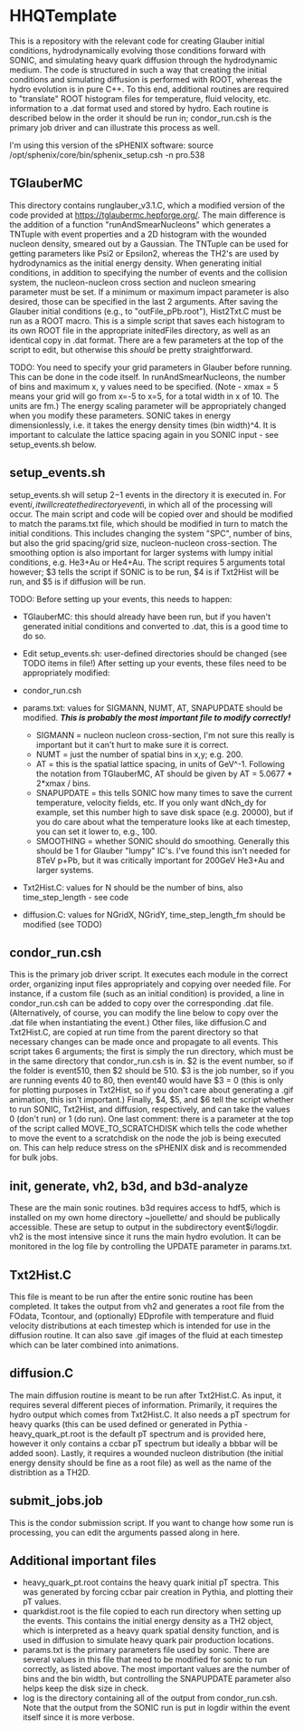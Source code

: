 # HHQTemplate #
This is a repository with the relevant code for creating Glauber initial conditions, hydrodynamically evolving those conditions forward with SONIC, and simulating heavy quark diffusion through the hydrodynamic medium. The code is structured in such a way that creating the initial conditions and simulating diffusion is performed with ROOT, whereas the hydro evolution is in pure C++. To this end, additional routines are required to "translate" ROOT histogram files for temperature, fluid velocity, etc. information to a .dat format used and stored by hydro. Each routine is described below in the order it should be run in; condor_run.csh is the primary job driver and can illustrate this process as well.

I'm using this version of the sPHENIX software:
source /opt/sphenix/core/bin/sphenix_setup.csh -n pro.538

## TGlauberMC ##
This directory contains runglauber_v3.1.C, which a modified version of the code provided at https://tglaubermc.hepforge.org/. The main difference is the addition of a function "runAndSmearNucleons" which generates a TNTuple with event properties and a 2D histogram with the wounded nucleon density, smeared out by a Gaussian. The TNTuple can be used for getting parameters like Psi2 or Epsilon2, whereas the TH2's are used by hydrodynamics as the initial energy density. When generating initial conditions, in addition to specifying the number of events and the collision system, the nucleon-nucleon cross section and nucleon smearing parameter must be set. If a minimum or maximum impact parameter is also desired, those can be specified in the last 2 arguments.
After saving the Glauber initial conditions (e.g., to "outFile_pPb.root"), Hist2Txt.C must be run as a ROOT macro. This is a simple script that saves each histogram to its own ROOT file in the appropriate initedFiles directory, as well as an identical copy in .dat format. There are a few parameters at the top of the script to edit, but otherwise this *should* be pretty straightforward.

TODO: You need to specify your grid parameters in Glauber before running. This can be done in the code itself. In runAndSmearNucleons, the number of bins and maximum x, y values need to be specified. (Note - xmax = 5 means your grid will go from x=-5 to x=5, for a total width in x of 10. The units are fm.) The energy scaling parameter will be appropriately changed when you modify these parameters. SONIC takes in energy dimensionlessly, i.e. it takes the energy density times (bin width)^4. It is important to calculate the lattice spacing again in you SONIC input - see setup_events.sh below.

## setup_events.sh ##
setup_events.sh will setup $2-$1 events in the directory it is executed in. For event$i, it will create the directory event$i, in which all of the processing will occur. The main script and code will be copied over and should be modified to match the params.txt file, which should be modified in turn to match the initial conditions. This includes changing the system "SPC", number of bins, but also the grid spacing/grid size, nucleon-nucleon cross-section. The smoothing option is also important for larger systems with lumpy initial conditions, e.g. He3+Au or He4+Au. The script requires 5 arguments total however; $3 tells the script if SONIC is to be run, $4 is if Txt2Hist will be run, and $5 is if diffusion will be run.

TODO: Before setting up your events, this needs to happen:<br>
* TGlauberMC: this should already have been run, but if you haven't generated initial conditions and converted to .dat, this is a good time to do so.
* Edit setup_events.sh: user-defined directories should be changed (see TODO items in file!)
After setting up your events, these files need to be appropriately modified:
* condor_run.csh
* params.txt: values for SIGMANN, NUMT, AT, SNAPUPDATE should be modified. ***This is probably the most important file to modify correctly!***
  * SIGMANN = nucleon nucleon cross-section, I'm not sure this really is important but it can't hurt to make sure it is correct.<br>
  * NUMT = just the number of spatial bins in x,y; e.g. 200.
  * AT = this is the spatial lattice spacing, in units of GeV^-1. Following the notation from TGlauberMC, AT should be given by AT = 5.0677 * 2*xmax / bins.
  * SNAPUPDATE = this tells SONIC how many times to save the current temperature, velocity fields, etc. If you only want dNch_dy for example, set this number high to save disk space (e.g. 20000), but if you do care about what the temperature looks like at each timestep, you can set it lower to, e.g., 100.
  * SMOOTHING = whether SONIC should do smoothing. Generally this should be 1 for Glauber "lumpy" IC's. I've found this isn't needed for 8TeV p+Pb, but it was critically important for 200GeV He3+Au and larger systems.

* Txt2Hist.C: values for N should be the number of bins, also time_step_length - see code
* diffusion.C: values for NGridX, NGridY, time_step_length_fm should be modified (see TODO)

## condor_run.csh ##
This is the primary job driver script. It executes each module in the correct order, organizing input files appropriately and copying over needed file. For instance, if a custom file (such as an initial condition) is provided, a line in condor_run.csh can be added to copy over the corresponding .dat file. (Alternatively, of course, you can modify the line below to copy over the .dat file when instantiating the event.) Other files, like diffusion.C and Txt2Hist.C, are copied at run time from the parent directory so that necessary changes can be made once and propagate to all events.
This script takes 6 arguments; the first is simply the run directory, which must be in the same directory that condor_run.csh is in. $2 is the event number, so if the folder is event510, then $2 should be 510. $3 is the job number, so if you are running events 40 to 80, then event40 would have $3 = 0 (this is only for plotting purposes in Txt2Hist, so if you don't care about generating a .gif animation, this isn't important.) Finally, $4, $5, and $6 tell the script whether to run SONIC, Txt2Hist, and diffusion, respectively, and can take the values 0 (don't run) or 1 (do run).
One last comment: there is a parameter at the top of the script called MOVE_TO_SCRATCHDISK which tells the code whether to move the event to a scratchdisk on the node the job is being executed on. This can help reduce stress on the sPHENIX disk and is recommended for bulk jobs.

## init, generate, vh2, b3d, and b3d-analyze ##
These are the main sonic routines. b3d requires access to hdf5, which is installed on my own home directory ~jouellette/ and should be publically accessible. These are setup to output in the subdirectory event$i/logdir. vh2 is the most intensive since it runs the main hydro evolution. It can be monitored in the log file by controlling the UPDATE parameter in params.txt.

## Txt2Hist.C ##
This file is meant to be run after the entire sonic routine has been completed. It takes the output from vh2 and generates a root file from the FOdata, Tcontour, and (optionally) EDprofile with temperature and fluid velocity distributions at each timestep which is intended for use in the diffusion routine. It can also save .gif images of the fluid at each timestep which can be later combined into animations.

## diffusion.C ##
The main diffusion routine is meant to be run after Txt2Hist.C. As input, it requires several different pieces of information. Primarily, it requires the hydro output which comes from Txt2Hist.C. It also needs a pT spectrum for heavy quarks (this can be used defined or generated in Pythia - heavy_quark_pt.root is the default pT spectrum and is provided here, however it only contains a ccbar pT spectrum but ideally a bbbar will be added soon). Lastly, it requires a wounded nucleon distribution (the initial energy density should be fine as a root file) as well as the name of the distribtion as a TH2D.

## submit_jobs.job ##
This is the condor submission script. If you want to change how some run is processing, you can edit the arguments passed along in here.


## Additional important files ##

* heavy_quark_pt.root contains the heavy quark initial pT spectra. This was generated by forcing ccbar pair creation in Pythia, and plotting their pT values.
* quarkdist.root is the file copied to each run directory when setting up the events. This contains the initial energy density as a TH2 object, which is interpreted as a heavy quark spatial density function, and is used in diffusion to simulate heavy quark pair production locations.
* params.txt is the primary parameters file used by sonic. There are several values in this file that need to be modified for sonic to run correctly, as listed above. The most important values are the number of bins and the bin width, but controlling the SNAPUPDATE parameter also helps keep the disk size in check.
* log is the directory containing all of the output from condor_run.csh. Note that the output from the SONIC run is put in logdir within the event itself since it is more verbose.

